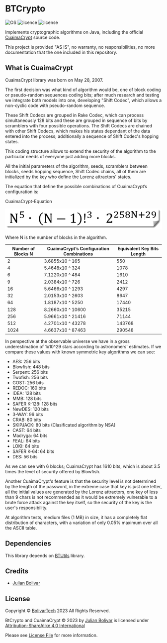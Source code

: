 # BTCrypto

![OS](https://img.shields.io/badge/OS-JRE-darkgreen)
![licence](https://img.shields.io/badge/language-Java-brightgreen.svg?style=flat-square)
![license](https://img.shields.io/badge/license-MIT-brightgreen.svg?style=flat-square)

Implements cryptographic algorithms on Java, including the official [CuaimaCrypt](#what-is-cuaimaCrypt) source code.

This project is provided "AS IS", no warranty, no responsibilities, no more documentation that the one included in this
repository.

## What is CuaimaCrypt

CuaimaCrypt library was born on May 28, 2007.

The first decision was what kind of algorithm would be, one of block coding or pseudo-random sequences coding bits; 
after much research and testing we integrate both models into one, developing "Shift Codec", which allows a non-cyclic
code with pseudo-random sequence.

These Shift Codecs are grouped in Rake Codec, which can process simultaneously 128 bits and these are grouped in
sequence of bits by scramblers with four possible operations. The Shift Codecs are chained with other Shift Codecs,
which makes his states dependant of the data entered into the process; additionally a sequence of Shift Codec's hopping
states.

This coding structure allows to extend the security of the algorithm to the particular needs of everyone just adding
more blocks.

All the initial parameters of the algorithm, seeds, scramblers between blocks, seeds hopping sequence, Shift Codec
chains, all of them are initialized by the key who define the Lorenz attractors' states.

The equation that define the possible combinations of CuaimaCrypt’s configuration is:

CuaimaCrypt-Equation

![CuaimaCrypt Equation](./img/cuaimacrypt-equation.png)

Where N is the number of blocks in the algorithm.

| Number of Blocks N | CuaimaCrypt’s Configuration Combinations | Equivalent Key Bits Length |
|--------------------|------------------------------------------|----------------------------|
| 2                  | 3.6855x10 ^ 165                          | 550                        |
| 4                  | 5.4648x10 ^ 324                          | 1078                       |
| 6                  | 7.1220x10 ^ 484                          | 1610                       |
| 9                  | 2.0384x10 ^ 726                          | 2412                       |
| 16                 | 5.6466x10 ^ 1293                         | 4297                       |
| 32                 | 2.0153x10 ^ 2603                         | 8647                       |
| 64                 | 1.8187x10 ^ 5250                         | 17440                      |
| 128                | 8.2660x10 ^ 10600                        | 35215                      |
| 256                | 5.9661x10 ^ 21416                        | 71144                      |
| 512                | 4.2701x10 ^ 43278                        | 143768                     |
| 1024               | 4.6637x10 ^ 87463                        | 290548                     |

In perspective at the observable universe we have in a gross underestimation of 1x10^29 stars according to astronomers'
estimates. If we compare these values with known symmetric key algorithms we can see:

- AES: 256 bits
- Blowfish: 448 bits
- Serpent: 256 bits
- Twofish: 256 bits
- GOST: 256 bits
- REDOC: 160 bits
- IDEA: 128 bits
- MMB: 128 bits
- SAFER K-128: 128 bits
- NewDES: 120 bits
- 3-WAY: 96 bits
- CRAB: 80 bits
- SKIPJACK: 80 bits (Clasificated algorithm by NSA)
- CAST: 64 bits
- Madryga: 64 bits
- FEAL: 64 bits
- LOKI: 64 bits
- SAFER K-64: 64 bits
- DES: 56 bits

As we can see with 6 blocks; CuaimaCrypt has 1610 bits, which is about 3.5 times the level of security offered by Blowfish.

Another CuaimaCrypt's feature is that the security level is not determined by the length of the password, in the extreme
case that key is just one letter, all the initial values are generated by the Lorenz attractors, one key of less than
9 chars is not recommended as it would be extremely vulnerable to a brute force attack against the key itself, so the
security of the key is the user's responsibility.

At algorithm tests, medium files (1 MB) in size, it has a completely flat distribution of characters, with a variation
of only 0.05% maximum over all the ASCII table.


## Dependencies

This library depends on [BTUtils](https://github.com/BolivarTech/BTUtils) library.

## Credits

- [Julian Bolivar](https://www.linkedin.com/in/jbolivarg/)

## License

Copyright © [BolivarTech](https://www.bolivartech.com) 2023 All Rights Reserved.

BtCrypto and CuaimaCrypt © 2023 by [Julian Bolivar](https://www.bolivartech.com) is licensed under [Attribution-ShareAlike 4.0 International](https://creativecommons.org/licenses/by-sa/4.0/legalcode)

Please see [License File](LICENSE.md) for more information.